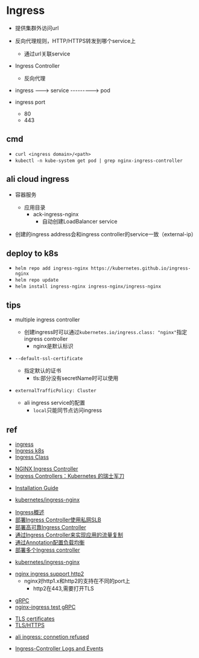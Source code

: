 
# Ingress
+ 提供集群外访问url

+ 反向代理规则，HTTP/HTTPS转发到哪个service上
    + 通过url关联service

+ Ingress Controller
    + 反向代理

+ ingress ---> service ---------> pod

+ ingress port
    + 80
    + 443

## cmd
+ `curl <ingress domain>/<path>`
+ `kubectl -n kube-system get pod | grep nginx-ingress-controller`


## ali cloud ingress

+ 容器服务
    + 应用目录
        + ack-ingress-nginx
            + 自动创建LoadBalancer service

+ 创建的ingress address会和ingress controller的service一致（external-ip）


## deploy to k8s
+ `helm repo add ingress-nginx https://kubernetes.github.io/ingress-nginx`
+ `helm repo update`
+ `helm install ingress-nginx ingress-nginx/ingress-nginx`

## tips
+ multiple ingress controller
    + 创建ingress时可以通过`kubernetes.io/ingress.class: "nginx"`指定ingress controller
        + nginx是默认标识

+ `--default-ssl-certificate`
    + 指定默认的证书
        + tls:部分没有secretName时可以使用

+ `externalTrafficPolicy: Cluster`
    + ali ingress service的配置
        + `local`只能同节点访问ingress
        
## ref
+ [ingress](https://feisky.gitbooks.io/kubernetes/content/concepts/ingress.html)
+ [Ingress k8s](https://kubernetes.io/docs/concepts/services-networking/ingress/)
+ [Ingress Class](https://kubernetes.io/blog/2020/04/02/improvements-to-the-ingress-api-in-kubernetes-1.18/)


<!-- ingress controller -->
+ [NGINX Ingress Controller](https://kubernetes.github.io/ingress-nginx/user-guide/multiple-ingress/)
+ [Ingress Controllers：Kubernetes 的瑞士军刀](https://www.kubernetes.org.cn/9840.html)


<!-- deploy nginx-ingress controller -->
+ [Installation Guide](https://kubernetes.github.io/ingress-nginx/deploy/)
<!-- image -->
+ [kubernetes/ingress-nginx](https://github.com/kubernetes/ingress-nginx/releases)

<!-- ali cloud -->
+ [Ingress概述](https://help.aliyun.com/document_detail/198892.html?spm=a2c4g.11186623.6.768.2f19528eZdYgs4)
+ [部署Ingress Controller使用私网SLB](https://help.aliyun.com/document_detail/151506.html)
+ [部署高可靠Ingress Controller](https://help.aliyun.com/document_detail/86750.html)
+ [通过Ingress Controller来实现应用的流量复制](https://help.aliyun.com/document_detail/199593.html?spm=a2c4g.11186623.6.779.fa406da9URQGrf)
+ [通过Annotation配置负载均衡](https://help.aliyun.com/document_detail/86531.html?spm=a2c4g.11174283.6.763.4a2f2ceecTgAiy)
+ [部署多个Ingress controller](https://help.aliyun.com/document_detail/151524.html)

<!-- nginx-ingress -->
+ [kubernetes/ingress-nginx](https://github.com/kubernetes/ingress-nginx/blob/master/docs/user-guide/nginx-configuration/annotations.md)


<!-- issue -->
+ [nginx ingress support http2](https://github.com/kubernetes/ingress-nginx/issues/3938)
    + nginx对http1.x和http2的支持在不同的port上
        + http2在443,需要打开TLS

<!-- gRPC -->
+ [gRPC](https://kubernetes.github.io/ingress-nginx/examples/grpc/#grpc)
+ [nginx-ingress test gRPC](https://github.com/kubernetes/ingress-nginx/tree/master/docs/examples/grpc)

<!-- TLS -->
+ [TLS certificates](https://github.com/kubernetes/ingress-nginx/blob/master/docs/examples/PREREQUISITES.md)
+ [TLS/HTTPS](https://kubernetes.github.io/ingress-nginx/user-guide/tls/)


<!-- issue -->
+ [ali ingress: connetion refused](https://segmentfault.com/a/1190000020751999)

<!-- debug -->
+ [Ingress-Controller Logs and Events](https://kubernetes.github.io/ingress-nginx/troubleshooting/)